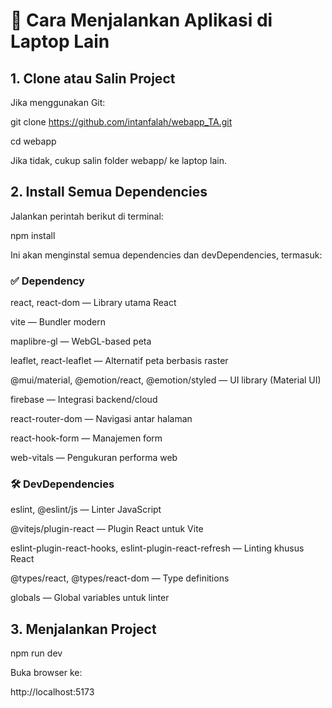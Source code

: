# 🚀 Cara Menjalankan Aplikasi di Laptop Lain
## 1. Clone atau Salin Project
Jika menggunakan Git:

git clone https://github.com/intanfalah/webapp_TA.git

cd webapp

Jika tidak, cukup salin folder webapp/ ke laptop lain.

## 2. Install Semua Dependencies
Jalankan perintah berikut di terminal:

npm install

Ini akan menginstal semua dependencies dan devDependencies, termasuk:

### ✅ Dependency
react, react-dom — Library utama React

vite — Bundler modern

maplibre-gl — WebGL-based peta

leaflet, react-leaflet — Alternatif peta berbasis raster

@mui/material, @emotion/react, @emotion/styled — UI library (Material UI)

firebase — Integrasi backend/cloud

react-router-dom — Navigasi antar halaman

react-hook-form — Manajemen form

web-vitals — Pengukuran performa web

### 🛠️ DevDependencies
eslint, @eslint/js — Linter JavaScript

@vitejs/plugin-react — Plugin React untuk Vite

eslint-plugin-react-hooks, eslint-plugin-react-refresh — Linting khusus React

@types/react, @types/react-dom — Type definitions

globals — Global variables untuk linter

## 3. Menjalankan Project
npm run dev

Buka browser ke:

http://localhost:5173
